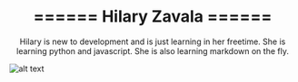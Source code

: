 <h1 style="text-align: center;">====== Hilary Zavala ======</h1> 

<p style="text-align: center;">Hilary is new to development and is just learning in her freetime. She is learning python and javascript. She is also learning markdown on the fly.</p>

![alt text](https://drive.google.com/file/d/0B6eYc3lmD77nNXdqMjNzVWh2b24yTmdVYWdiZDFiM2lldGZF/view?usp=sharing "Hawaii")

